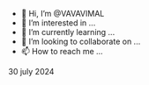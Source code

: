 - 👋 Hi, I’m @VAVAVIMAL
- 👀 I’m interested in ...
- 🌱 I’m currently learning ...
- 💞️ I’m looking to collaborate on ...
- 📫 How to reach me ...

<!---
VAVAVIMAL/VAVAVIMAL is a ✨ special ✨ repository because its `README.md` (this file) appears on your GitHub profile.
You can click the Preview link to take a look at your changes.
--->
30 july 2024
